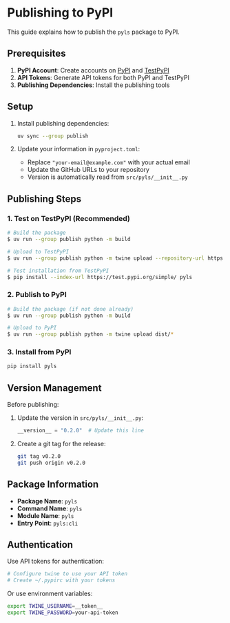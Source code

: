 # Publishing to PyPI

This guide explains how to publish the `pyls` package to PyPI.

## Prerequisites

1. **PyPI Account**: Create accounts on [PyPI](https://pypi.org/account/register/) and [TestPyPI](https://test.pypi.org/account/register/)
2. **API Tokens**: Generate API tokens for both PyPI and TestPyPI
3. **Publishing Dependencies**: Install the publishing tools

## Setup

1. Install publishing dependencies:

   ```sh
   uv sync --group publish
   ```

2. Update your information in `pyproject.toml`:
   - Replace `"your-email@example.com"` with your actual email
   - Update the GitHub URLs to your repository
   - Version is automatically read from `src/pyls/__init__.py`

## Publishing Steps

### 1. Test on TestPyPI (Recommended)

```sh
# Build the package
$ uv run --group publish python -m build

# Upload to TestPyPI
$ uv run --group publish python -m twine upload --repository-url https://test.pypi.org/legacy/ dist/*

# Test installation from TestPyPI
$ pip install --index-url https://test.pypi.org/simple/ pyls
```

### 2. Publish to PyPI

```sh
# Build the package (if not done already)
$ uv run --group publish python -m build

# Upload to PyPI
$ uv run --group publish python -m twine upload dist/*
```

### 3. Install from PyPI

```sh
pip install pyls
```

## Version Management

Before publishing:

1. Update the version in `src/pyls/__init__.py`:

   ```python
   __version__ = "0.2.0"  # Update this line
   ```

2. Create a git tag for the release:

   ```sh
   git tag v0.2.0
   git push origin v0.2.0
   ```

## Package Information

- **Package Name**: `pyls`
- **Command Name**: `pyls`
- **Module Name**: `pyls`
- **Entry Point**: `pyls:cli`

## Authentication

Use API tokens for authentication:

```sh
# Configure twine to use your API token
# Create ~/.pypirc with your tokens
```

Or use environment variables:

```sh
export TWINE_USERNAME=__token__
export TWINE_PASSWORD=your-api-token
```
